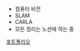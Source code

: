 - 컴퓨터 비전
- SLAM
- CARLA
- 모든 정리는 노션에 하는 중

[포트폴리오](https://byungchan0725.notion.site/byungchan0725/4c5d8b8becd34beca4ffd7661eb54a0c)
